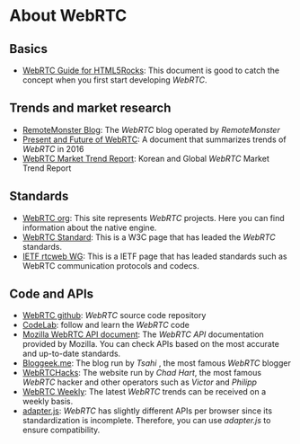 # About WebRTC

## Basics

* [WebRTC Guide for HTML5Rocks](https://www.html5rocks.com/en/tutorials/webrtc/basics/): This document is good to catch the concept when you first start developing _WebRTC_.

## Trends and market research

* [RemoteMonster Blog](http://blog.remotemonster.com): The _WebRTC_ blog operated by _RemoteMonster_
* [Present and Future of WebRTC](https://blog.remotemonster.com/webrtc-현재와-미래-8858579a4264): A document that summarizes trends of _WebRTC_ in 2016
* [WebRTC Market Trend Report](https://blog.remotemonster.com/webrtc-시장동향-리포트-f880a45a3bce): Korean and Global _WebRTC_ Market Trend Report

## Standards

* [WebRTC org](https://webrtc.org/): This site represents _WebRTC_ projects. Here you can find information about the native engine.
* [WebRTC Standard](https://www.w3.org/TR/webrtc/): This is a W3C page that has leaded the _WebRTC_ standards.
* [IETF rtcweb WG](https://tools.ietf.org/wg/rtcweb/): This is a IETF page that has leaded standards such as WebRTC communication protocols and codecs.

## Code and APIs

* [WebRTC github](https://github.com/webrtc): _WebRTC_ source code repository
* [CodeLab](https://bitbucket.org/webrtc/codelab): follow and learn the _WebRTC_ code
* [Mozilla WebRTC API document](https://developer.mozilla.org/ko/docs/Web/API/WebRTC_API): The _WebRTC API_ documentation provided by Mozilla. You can check APIs based on the most accurate and up-to-date standards.
* [Bloggeek.me](https://bloggeek.me/): The blog run by _Tsahi_ , the most famous _WebRTC_ blogger
* [WebRTCHacks](https://webrtchacks.com/): The website run by _Chad Hart_, the most famous _WebRTC_ hacker and other operators such as _Victor_ and _Philipp_
* [WebRTC Weekly](https://webrtcweekly.com/): The latest _WebRTC_ trends can be received on a weekly basis.
* [adapter.js](https://github.com/webrtc/adapter): _WebRTC_ has slightly different APIs per browser since its standardization is incomplete. Therefore, you can use _adapter.js_ to ensure compatibility.

